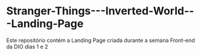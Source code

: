 # Stranger-Things---Inverted-World---Landing-Page
Este repositório contém a Landing Page criada durante a semana Front-end da DIO dias 1 e 2
